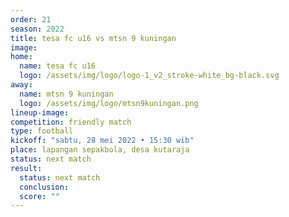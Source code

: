 ```yaml
---
order: 21
season: 2022
title: tesa fc u16 vs mtsn 9 kuningan
image: 
home:
  name: tesa fc u16
  logo: /assets/img/logo/logo-1_v2_stroke-white_bg-black.svg
away:
  name: mtsn 9 kuningan
  logo: /assets/img/logo/mtsn9kuningan.png
lineup-image:
competition: friendly match
type: football
kickoff: "sabtu, 28 mei 2022 • 15:30 wib"
place: lapangan sepakbola, desa kutaraja
status: next match
result:
  status: next match
  conclusion:
  score: ""
---
```

